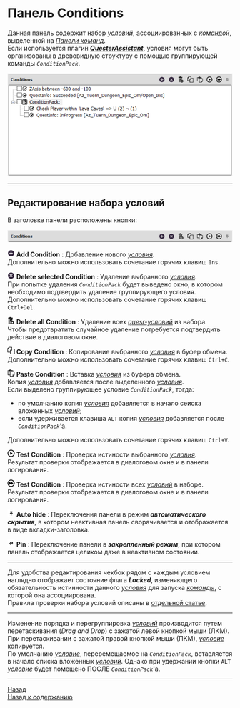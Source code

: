 # <a name="ref-ConditionsPanel"></a>**Панель Conditions**

Данная панель содержит набор [*условий*](../EntityTools-QuesterExtensions-RU.md#ref-Conditions), ассоциированных с [*командой*](../EntityTools-QuesterExtensions-RU.md#ref-Actions), выделенной на [*Панели команд*](ActionPanel-RU.md).  
Если используется плагин [***QuesterAssistant***](https://www.neverwinter-bot.com/forums/viewtopic.php?f=155&t=8742), условия могут быть организованы в древовидную структуру с помощью группирующей команды *``ConditionPack``*.  

<p align="center"><img src="img/ConditionsPanel.png"></p>

---

## <a name="ref-EditConditions"></a>**Редактирование набора условий**

В заголовке панели расположены кнопки:  
<p align="center"><img src="img/ConditionsPanelButtons.png"></p>

![AddCondition](icons/Add.png) **Add Condition** : Добавление нового [*условия*](../EntityTools-QuesterExtensions-RU.md#ref-Conditions).  
Дополнительно можно использовать сочетание горячих клавиш  ``Ins``.  

![DeleteCondition](icons/Cancel.png) **Delete selected Condition** : Удаление выбранного [*условия*](../EntityTools-QuesterExtensions-RU.md#ref-Conditions).  
При попытке удаления *``ConditionPack``* будет выведено окно, в котором необходимо подтвердить удаление группирующего условия.  
Дополнительно можно использовать сочетание горячих клавиш  ``Ctrl+Del``.  

![DeleteAllCondition](icons/Trashcan.png) **Delete all Condition** : Удаление всех [*quesr-условий*](../EntityTools-QuesterExtensions-RU.md#ref-Conditions) из набора.  
Чтобы предотвратить случайное удаление потребуется подтвердить действие в диалоговом окне.  

![CopyCondition](icons/Copy.png) **Copy Condition** : Копирование выбранного [*условия*](../EntityTools-QuesterExtensions-RU.md#ref-Conditions) в буфер обмена.  
Дополнительно можно использовать сочетание горячих клавиш  ``Ctrl+C``.  

![PasteCondition](icons/Paste.png) **Paste Condition** : Вставка [*условия*](../EntityTools-QuesterExtensions-RU.md#ref-Conditions) из буфера обмена.  
Копия [*условия*](../EntityTools-QuesterExtensions-RU.md#ref-Conditions) добавляется после выделенного [*условия*](../EntityTools-QuesterExtensions-RU.md#ref-Conditions).  
Если выделено группирующее условие *``ConditionPack``*, тогда:
- по умолчанию копия [*условия*](../EntityTools-QuesterExtensions-RU.md#ref-Conditions) добавляется в начало сеиска вложенных [*условий*](../EntityTools-QuesterExtensions-RU.md#ref-Conditions);
- если удерживается клавиша ``ALT`` копия [*условия*](../EntityTools-QuesterExtensions-RU.md#ref-Conditions) добавляется после *``ConditionPack``*'a.

Дополнительно можно использовать сочетание горячих клавиш  ``Ctrl+V``.  

![TestCondition](icons/Play.png) **Test Condition** : Проверка истиности выбранного [*условия*](../EntityTools-QuesterExtensions-RU.md#ref-Conditions).  
Результат проверки отображается в диалоговом окне и в панели логирования.  

![TestAllCondition](icons/TestAll.png) **Test Condition** : Проверка истиности всех [*условий*](../EntityTools-QuesterExtensions-RU.md#ref-Conditions) в наборе.  
Результат проверки отображается в диалоговом окне и в панели логирования.  

![AutoHideConditionsPanel](icons/AutoHide.png) **Auto hide** : Переключения панели в режим ***автоматического скрытия***, в котором неактивная панель сворачивается и отображается в виде вкладки-заголовка.  

![PinConditionsPanel](icons/Pin.png) **Pin** : Переключение панели в ***закрепленный режим***, при котором панель отображается целиком даже в неактивном состоянии.

---

Для удобства редактирования чекбок рядом с каждым условием наглядно отображает состояние флага ***Locked***, изменяющего обязательность истинности данного [*условия*](../EntityTools-QuesterExtensions-RU.md#ref-Conditions) для запуска [*команды*](../EntityTools-QuesterExtensions-RU.md#ref-Actions), с которой она ассоциирована.  
Правила проверки набора условий описаны в [отдельной статье](../Conditions/ConditionsCheckLogicRule-RU.md).

---

Изменение порядка и перегруппировка [*условий*](../EntityTools-QuesterExtensions-RU.md#ref-Conditions) производится путем перетаскивания (*Drag and Drop*) с зажатой левой кнопкой мыши (ЛКМ).  
При перетаскивании с зажатой правой кнопкой мыши (ПКМ), [*условие*](../EntityTools-QuesterExtensions-RU.md#ref-Conditions) копируется.  
По умолчанию [*условие*](../EntityTools-QuesterExtensions-RU.md#ref-Actions), переремещаемое на *``ConditionPack``*, вставляется в начало списка вложенных [*условий*](../EntityTools-QuesterExtensions-RU.md#ref-Conditions). Однако при удержании кнопки ``ALT`` [*условие*](../EntityTools-QuesterExtensions-RU.md#ref-Conditions) будет помещено ПОСЛЕ *``ConditionPack``*'а.

---

<a href="javascript:history.back()">Назад</a>  
[Назад к содержанию](../../index.md)